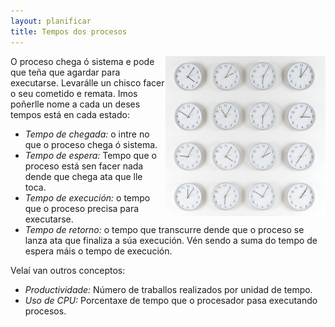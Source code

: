 ```yaml
---
layout: planificar
title: Tempos dos procesos
---
```


<img style="float: right;" alt="tempos dos procesos" height="256px"  src="/imaxes/tempo.jpg">
O proceso chega ó sistema e pode que teña que agardar para executarse. Levarálle un chisco facer o seu cometido e remata. Imos poñerlle nome a cada un deses tempos  está en cada estado:

* _Tempo de chegada:_ o intre no que o proceso chega ó sistema.
* _Tempo de espera:_ Tempo que o proceso está sen facer nada dende que chega ata que lle toca.
* _Tempo de execución:_ o tempo que o proceso precisa para executarse.
* _Tempo de retorno:_ o tempo que transcurre dende que o proceso se lanza ata que finaliza a súa execución. Vén sendo a suma do tempo de espera máis o tempo de execución.

Velaí van outros conceptos:

* _Productividade:_ Número de traballos realizados por unidad de tempo.
* _Uso de CPU:_ Porcentaxe de tempo que o procesador pasa executando procesos.

